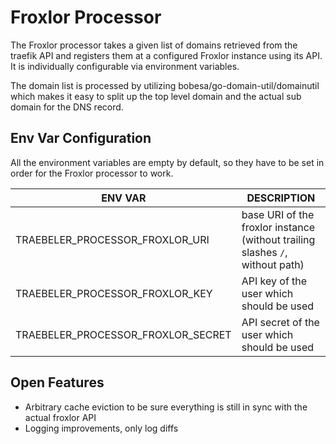 # Froxlor Processor
The Froxlor processor takes a given list of domains retrieved from the traefik API and registers them at a configured Froxlor instance using its API. It is individually configurable via environment variables.

The domain list is processed by utilizing bobesa/go-domain-util/domainutil which makes it easy to split up the top level domain and the actual sub domain for the DNS record.

## Env Var Configuration

All the environment variables are empty by default, so they have to be set in order for the Froxlor processor to work. 

ENV VAR |  DESCRIPTION
---| ---
TRAEBELER_PROCESSOR_FROXLOR_URI | base URI of the froxlor instance (without trailing slashes `/`, without path)
TRAEBELER_PROCESSOR_FROXLOR_KEY | API key of the user which should be used
TRAEBELER_PROCESSOR_FROXLOR_SECRET | API secret of the user which should be used


## Open Features
- Arbitrary cache eviction to be sure everything is still in sync with the actual froxlor API
- Logging improvements, only log diffs 
